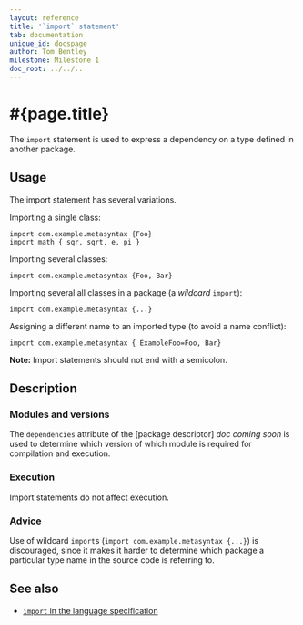 ```yaml
---
layout: reference
title: '`import` statement'
tab: documentation
unique_id: docspage
author: Tom Bentley
milestone: Milestone 1
doc_root: ../../..
---
```


# #{page.title}

The `import` statement is used to express a dependency on a type defined in 
another package.

## Usage 

The import statement has several variations. 

Importing a single class:

<!-- check:none -->
    import com.example.metasyntax {Foo}
    import math { sqr, sqrt, e, pi }

Importing several classes:

<!-- check:none -->
    import com.example.metasyntax {Foo, Bar}
    
Importing several all classes in a package (a *wildcard* `import`):

<!-- check:none -->
    import com.example.metasyntax {...}
    
Assigning a different name to an imported type (to avoid a name conflict):

<!-- check:none -->
    import com.example.metasyntax { ExampleFoo=Foo, Bar}

**Note:** Import statements should not end with a semicolon.

## Description

### Modules and versions

The `dependencies` attribute of the [package descriptor] _doc coming soon_ is used to 
determine which version of which module is required for compilation and 
execution.

### Execution

Import statements do not affect execution. 

### Advice

Use of wildcard `import`s (`import com.example.metasyntax {...}`) is 
discouraged, since it makes it harder to determine which package a particular
type name in the source code is referring to.

## See also

* [`import` in the language specification](#{page.doc_root}/#{site.urls.spec_relative}#imports)
